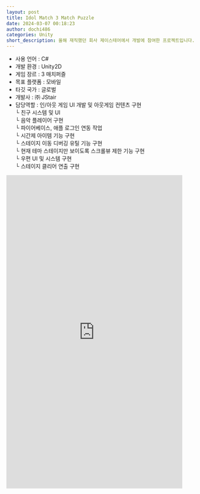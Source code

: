 ```yaml
---
layout: post
title: Idol Match 3 Match Puzzle
date: 2024-03-07 00:18:23
author: dochi486
categories: Unity
short_description: 올해 재직했던 회사 제이스테어에서 개발에 참여한 프로젝트입니다.
---
```


- 사용 언어 : C#
- 개발 환경 : Unity2D
- 게임 장르 : 3 매치퍼즐
- 목표 플랫폼 : 모바일
- 타깃 국가 : 글로벌
- 개발사 : ㈜ JStair
- 담당역할 : 인/아웃 게임 UI 개발 및 아웃게임 컨텐츠 구현
  <br>└ 친구 시스템 및 UI
  <br>└ 음악 플레이어 구현
  <br>└ 파이어베이스, 애플 로그인 연동 작업
  <br>└ 시간제 아이템 기능 구현
  <br>└ 스테이지 이동 디버깅 유틸 기능 구현
  <br>└ 현재 테마 스테이지만 보이도록 스크롤뷰 제한 기능 구현
  <br>└ 우편 UI 및 시스템 구현
  <br>└ 스테이지 클리어 연출 구현

<style>
    /* 유튜브 동영상을 감싸는 div에 대한 스타일 */
.youtube-container {
    position: relative;
    width: 100%;
    padding-bottom: 56.25%; /* 16:9 비율의 동영상을 위한 값 */
    overflow: hidden;
}

/* 실제 동영상을 포함하는 iframe에 대한 스타일 */
.youtube-video {
    position: absolute;
    top: 0;
    left: 0;
    width: 100%;
    height: 100%;
}

/* 모바일 장치에서 동영상이 확대되지 않도록 함 */
@media only screen and (max-width: 600px) {
    .youtube-container {
        padding-bottom: 30%; /* 모바일 장치에서는 조금 더 작은 비율을 사용할 수 있음 */
    }
}
</style>
<div class="youtube-container">
<iframe width="460" height="817" src="https://www.youtube.com/embed/ST7tYitkbZg" title="[idol match] Enjoy a puzzle game with KPOP!" frameborder="0" allow="accelerometer; autoplay; clipboard-write; encrypted-media; gyroscope; picture-in-picture; web-share" allowfullscreen></iframe>
</div>
